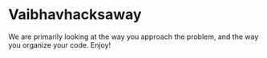 # Vaibhavhacksaway

We are primarily looking at the way you approach the problem, and the way you organize your code. Enjoy!